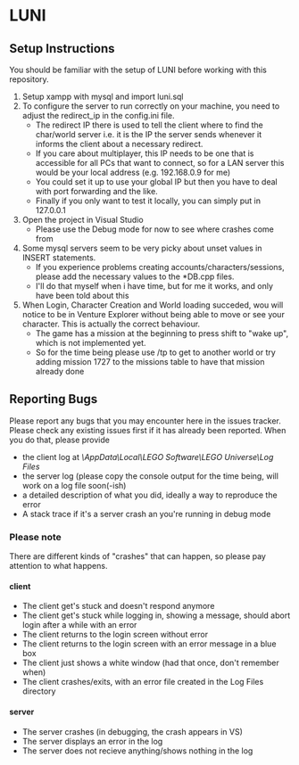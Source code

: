# LUNI 

## Setup Instructions
You should be familiar with the setup of LUNI before working with this repository.

1. Setup xampp with mysql and import luni.sql
2. To configure the server to run correctly on your machine, you need to adjust the redirect_ip in the config.ini file.
	- The redirect IP there is used to tell the client where to find the char/world server i.e. it is the IP the server sends whenever it informs the client about a necessary redirect.
	- If you care about multiplayer, this IP needs to be one that is accessible for all PCs that want to connect, so for a LAN server this would be your local address (e.g. 192.168.0.9 for me)
	- You could set it up to use your global IP but then you have to deal with port forwarding and the like.
	- Finally if you only want to test it locally, you can simply put in 127.0.0.1
3. Open the project in Visual Studio
	- Please use the Debug mode for now to see where crashes come from
4. Some mysql servers seem to be very picky about unset values in INSERT statements.
	- If you experience problems creating accounts/characters/sessions, please add the necessary values to the *DB.cpp files.
	- I'll do that myself when i have time, but for me it works, and only have been told about this
5. When Login, Character Creation and World loading succeded, wou will notice to be in Venture Explorer without being able to move or see your character. This is actually the correct behaviour.
	- The game has a mission at the beginning to press shift to "wake up", which is not implemented yet.
	- So for the time being please use /tp <zoneid> to get to another world or try adding mission 1727 to the missions table to have that mission already done
	
## Reporting Bugs

Please report any bugs that you may encounter here in the issues tracker. Please check any existing issues first if it has already been reported.
When you do that, please provide
- the client log at *\AppData\Local\LEGO Software\LEGO Universe\Log Files*
- the server log (please copy the console output for the time being, will work on a log file soon(-ish)
- a detailed description of what you did, ideally a way to reproduce the error
- A stack trace if it's a server crash an you're running in debug mode

### Please note
There are different kinds of "crashes" that can happen, so please pay attention to what happens.
#### client
- The client get's stuck and doesn't respond anymore
- The client get's stuck while logging in, showing a message, should abort login after a while with an error
- The client returns to the login screen without error
- The client returns to the login screen with an error message in a blue box
- The client just shows a white window (had that once, don't remember when)
- The client crashes/exits, with an error file created in the Log Files directory
#### server
- The server crashes (in debugging, the crash appears in VS)
- The server displays an error in the log
- The server does not recieve anything/shows nothing in the log